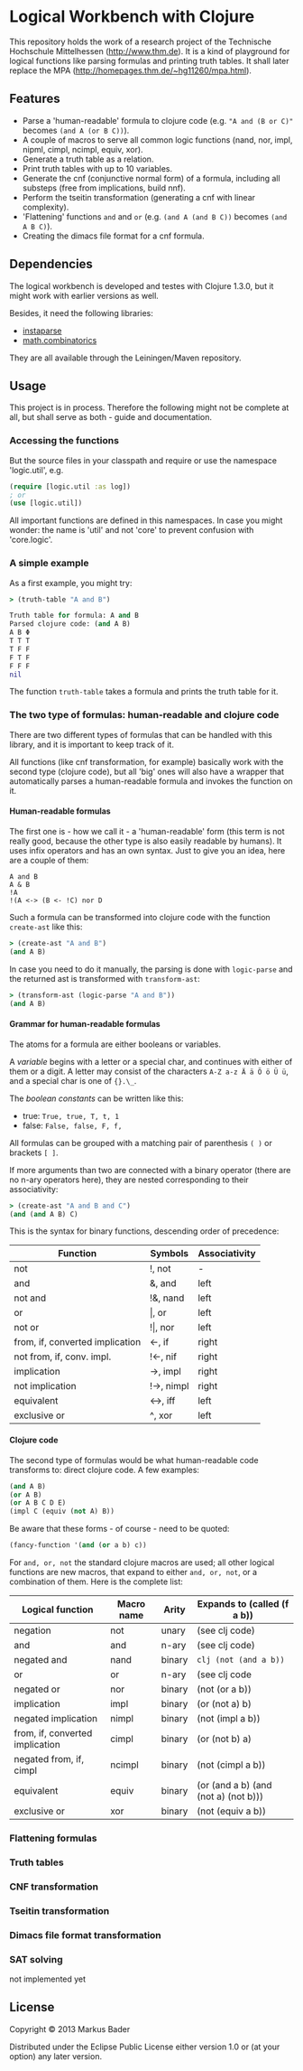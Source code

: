 # Logical Workbench with Clojure

This repository holds the work of a research project of the Technische Hochschule Mittelhessen (http://www.thm.de). It is a kind of playground for logical functions like parsing formulas and printing truth tables. It shall later replace the MPA (http://homepages.thm.de/~hg11260/mpa.html).

## Features

+ Parse a 'human-readable' formula to clojure code (e.g. `"A and (B or C)"` becomes `(and A (or B C))`).
+ A couple of macros to serve all common logic functions (nand, nor, impl, nipml, cimpl, ncimpl, equiv, xor).
+ Generate a truth table as a relation.
+ Print truth tables with up to 10 variables.
+ Generate the cnf (conjunctive normal form) of a formula, including all substeps (free from implications, build nnf).
+ Perform the tseitin transformation (generating a cnf with linear complexity).
+ 'Flattening' functions `and` and `or` (e.g. `(and A (and B C))` becomes `(and A B C)`).
+ Creating the dimacs file format for a cnf formula.

## Dependencies

The logical workbench is developed and testes with Clojure 1.3.0, but it might work with earlier versions as well.

Besides, it need the following libraries:

+ [instaparse](https://github.com/Engelberg/instaparse)
+ [math.combinatorics](https://github.com/clojure/math.combinatorics)

They are all available through the Leiningen/Maven repository.

## Usage

This project is in process. Therefore the following might not be complete at all, but shall serve as both - guide and documentation.

### Accessing the functions 

But the source files in your classpath and require or use the namespace 'logic.util', e.g.

```clj
(require [logic.util :as log])
; or
(use [logic.util])
```
All important functions are defined in this namespaces. In case you might wonder: the name is 'util' and not 'core' to prevent confusion with 'core.logic'.

### A simple example

As a first example, you might try:

```clj
> (truth-table "A and B")

Truth table for formula: A and B
Parsed clojure code: (and A B)
A B Φ 
T T T      
T F F      
F T F      
F F F      
nil
```

The function `truth-table` takes a formula and prints the truth table for it.

### The two type of formulas: human-readable and clojure code

There are two different types of formulas that can be handled with this library, and it is important to keep track of it.

All functions (like cnf transformation, for example) basically work with the second type (clojure code), but all 'big' ones will also have a wrapper that automatically parses a human-readable formula and invokes the function on it.

#### Human-readable formulas

The first one is - how we call it - a 'human-readable' form (this term is not really good, because the other type is also easily readable by humans). It uses infix operators and has an own syntax. Just to give you an idea, here are a couple of them:

```
A and B
A & B
!A
!(A <-> (B <- !C) nor D
```

Such a formula can be transformed into clojure code with the function `create-ast` like this:

```clj
> (create-ast "A and B")
(and A B)
```

In case you need to do it manually, the parsing is done with `logic-parse` and the returned ast is transformed with `transform-ast`:

```clj
> (transform-ast (logic-parse "A and B"))
(and A B)
```

#### Grammar for human-readable formulas

The atoms for a formula are either booleans or variables. 

A *variable* begins with a letter or a special char, and continues with either of them or a digit. A letter may consist of the characters `A-Z a-z Ä ä Ö ö Ü ü`, and a special char is one of `{}.\_`.

The *boolean constants* can be written like this:

+ true: `True, true, T, t, 1`
+ false: `False, false, F, f, `

All formulas can be grouped with a matching pair of parenthesis `( )` or brackets `[ ]`.

If more arguments than two are connected with a binary operator (there are no n-ary operators here), they are nested corresponding to their associativity:

```clj
> (create-ast "A and B and C")
(and (and A B) C)
```

This is the syntax for binary functions, descending order of precedence:

| Function | Symbols | Associativity |
|----------|---------|---------------|
| not | !, not | - |
| and | &, and | left |
| not and | !&, nand | left |
| or | &#124;, or | left |
| not or | !&#124;, nor | left |
| from, if, converted implication | <-, if | right |
| not from, if, conv. impl. | !<-, nif | right |
| implication | ->, impl | right |
| not implication | !->, nimpl | right |
| equivalent | <->, iff | left |
| exclusive or | ^, xor | left |

#### Clojure code

The second type of formulas would be what human-readable code transforms to: direct clojure code. A few examples:

```clj
(and A B)
(or A B)
(or A B C D E)
(impl C (equiv (not A) B))
```

Be aware that these forms - of course - need to be quoted:

```clj
(fancy-function '(and (or a b) c))
```

For `and, or, not` the standard clojure macros are used; all other logical functions are new macros, that expand to either `and, or, not`, or a combination of them. Here is the complete list:

| Logical function | Macro name | Arity | Expands to (called (f a b)) |
|------------------|------------|-------|-----------------------------|
| negation | not | unary | (see clj code) |
| and | and | n-ary | (see clj code) |
| negated and | nand | binary | ```clj (not (and a b))``` |
| or | or | n-ary | (see clj code |
| negated or | nor | binary | (not (or a b)) |
| implication | impl | binary | (or (not a) b) |
| negated implication | nimpl | binary | (not (impl a b)) |
| from, if, converted implication | cimpl | binary | (or (not b) a) |
| negated from, if, cimpl | ncimpl | binary | (not (cimpl a b)) |
| equivalent | equiv | binary | (or (and a b) (and (not a) (not b))) |
| exclusive or | xor | binary | (not (equiv a b)) |

### Flattening formulas

### Truth tables

### CNF transformation

### Tseitin transformation

### Dimacs file format transformation

### SAT solving

not implemented yet

## License

Copyright © 2013 Markus Bader

Distributed under the Eclipse Public License either version 1.0 or (at
your option) any later version.
